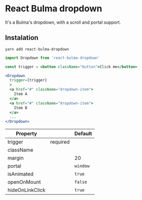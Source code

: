 # React Bulma dropdown

It's a Bulma's dropdown, with a scroll and portal support.

## Instalation

```
yarn add react-bulma-dropdown
```

```jsx
import Dropdown from 'react-bulma-dropdown'

const trigger = <button className="button">Click me</button>

<Dropdown
  trigger={trigger}
  >
  <a href="#" className="dropdown-item">
    Item A
  </a>
  <a href="#" className="dropdown-item">
    Item B
  </a>
  ...
</Dropdown>
```

| Property        |           | Default   |
|-----------------|-----------|-----------|
| trigger         | required  |           |
| className       |           |           |
| margin          |           | 20        |
| portal          |           | `window`  |
| isAnimated      |           | `true`    |
| openOnMount     |           | `false`   |
| hideOnLinkClick |           | `true`    |
